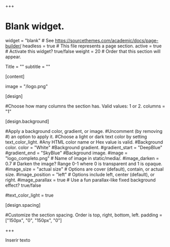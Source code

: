 +++
# Blank widget.
widget = "blank"  # See https://sourcethemes.com/academic/docs/page-builder/
headless = true  # This file represents a page section.
active = true  # Activate this widget? true/false
weight = 20  # Order that this section will appear.

Title = "" 
subtitle = ""


[content]

image = "/logo.png" 

[design]

#Choose how many columns the section has. Valid values: 1 or 2.
columns = "1"

  
[design.background]

#Apply a background color, gradient, or image.
#Uncomment (by removing #) an option to apply it.
#Choose a light or dark text color by setting text_color_light.
#Any HTML color name or Hex value is valid.
#Background color.
color = "White"
#Background gradient.
#gradient_start = "DeepBlue"
#gradient_end = "SkyBlue"
#Background image.
#image = "logo_completo.png" # Name of image in static/media/. 
#image_darken = 0.7 # Darken the image? Range 0-1 where 0 is transparent and 1 is opaque. 
#image_size = "actual size" # Options are cover (default), contain, or actual size. 
#image_position = "left" # Options include left, center (default), or right. 
#image_parallax = true # Use a fun parallax-like fixed background effect? true/false

#text_color_light = true

[design.spacing]

#Customize the section spacing. Order is top, right, bottom, left.
padding = ["150px", "0", "150px", "0"]

+++

Inserir texto


